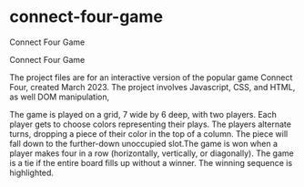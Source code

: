 # connect-four-game
Connect Four Game

Connect Four Game

The project files are for an interactive version of the popular game Connect Four, created March 2023. The project involves Javascript, CSS, and HTML, as well DOM manipulation, 

The game is played on a grid, 7 wide by 6 deep, with two players. Each player gets to choose colors representing their plays. The players alternate turns, dropping a piece of their color in the top of a column. The piece will fall down to the further-down unoccupied slot.The game is won when a player makes four in a row (horizontally, vertically, or diagonally). The game is a tie if the entire board fills up without a winner. The winning sequence is highlighted.


